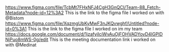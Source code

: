 https://www.figma.com/file/TcbMt7FHxNFJ4CgH3GnQCI/Team-88_Fetch-Metadata?node-id=12%3A2
This is the link to the figma file I worked on with @Bistom
https://www.figma.com/file/XqzmgUbKyMwF3nJKQvwghf/Untitled?node-id=0%3A1
This is the link to the figma file I worked on im my team
https://docs.google.com/document/d/1jzafyiIciWvAuOjFOHVADYovD4IGPlDNjPuo8mWS-0g/edit
This is the meeting documentation link i worked on with @Medinat
